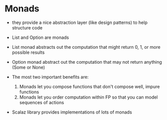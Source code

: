 # Monads

- they provide a nice abstraction layer (like design patterns) to help structure code

- List and Option are monads

- List monad abstracts out the computation that might return 0, 1, or more possible results
- Option monad abstract out the computation that may not return anything (Some or None)

- The most two important benefits are:
  1. Monads let you compose functions that don't compose well, impure functions
  2. Monads let you order computation within FP so that you can model sequences of actions

- Scalaz library provides implementations of lots of monads
